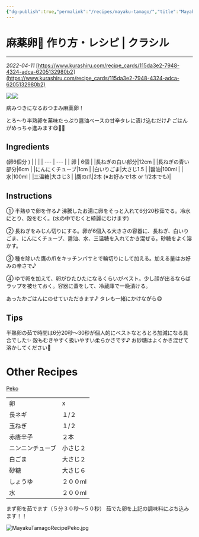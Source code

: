 ```yaml
---
{"dg-publish":true,"permalink":"/recipes/mayaku-tamago/","title":"Mayaku Tamago","tags":["egg","recipe","sidedish","asian","korean"],"noteIcon":""}
---
```


# 麻薬卵🥚 作り方・レシピ | クラシル
---
*2022-04-11*
[https://www.kurashiru.com/recipe_cards/115da3e2-7948-4324-adca-6205132980b2](https://www.kurashiru.com/recipe_cards/115da3e2-7948-4324-adca-6205132980b2)

![](https://video.kurashiru.com/production/recipe_card_content/image_src_file/79579/image_original.jpg)![](https://video.kurashiru.com/production/recipe_card_content/image_src_file/79580/image_original.jpg)

病みつきになるおつまみ麻薬卵！ 

とろ〜り半熟卵を薬味たっぷり醤油ベースの甘辛タレに漬け込むだけ♪ ごはんがめっちゃ進みます😋🍚🥢 

## Ingredients
(卵6個分 )
|     |     |
| --- | --- |
| 卵  | 6個 |
|長ねぎの白い部分|12cm |
|長ねぎの青い部分|6cm |
|にんにくチューブ|1cm |
|白いりごま|大さじ1.5 |
|醤油|100ml |
|水|100ml |
|三温糖|大さじ3 |
|鷹の爪|2本 (※お好みで1本 or 1/2本でも)|

## Instructions
① 半熟ゆで卵を作る♪ 沸騰したお湯に卵をそっと入れて6分20秒茹でる。冷水にとり、殻をむく。(水の中でむくと綺麗にむけます)

② 長ねぎをみじん切りにする。卵が6個入る大きさの容器に、長ねぎ、白いりごま、にんにくチューブ、醤油、水、三温糖を入れてかき混ぜる。砂糖をよく溶かす。 

③ 種を除いた鷹の爪をキッチンバサミで輪切りにして加える。加える量はお好みの辛さで♪ 

④ ゆで卵を加えて、卵がひたひたになるくらいがベスト。少し顔が出るならばラップを被せておく。容器に蓋をして、冷蔵庫で一晩漬ける。

あったかごはんにのせていただきます♪ タレも一緒にかけながら😋 

## Tips
半熟卵の茹で時間は6分20秒〜30秒が個人的にベストなとろとろ加減になる具合でした✨ 
殻もむきやすく扱いやすい柔らかさです♪ 
お砂糖はよくかき混ぜて溶かしてください🥄 

# Other Recipes
[Peko](https://www.youtube.com/watch?v=-us-YnWISqQ)

|                  |          |
| ---------------- | -------- |
| 卵              | x        |
| 長ネギ           | １/２    |
| 玉ねぎ           | １/２    |
| 赤唐辛子         | ２本     |
| ニンニンチューブ | 小さじ２ |
| 白ごま           | 大さじ２ |
| 砂糖             | 大さじ６ |
| しょうゆ         | ２００ml |
| 水               | ２００ml          |

まず卵を茹でます（５分３０秒～５０秒）
茹でた卵を上記の調味料にぶち込みます！！

![MayakuTamagoRecipePeko.jpg](/img/user/z.Images/MayakuTamagoRecipePeko.jpg)
